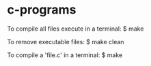 # c-programs

To compile all files execute in a terminal:
    $ make

To remove executable files:
    $ make clean

To compile a 'file.c'  in a terminal:
    $ make <file>
